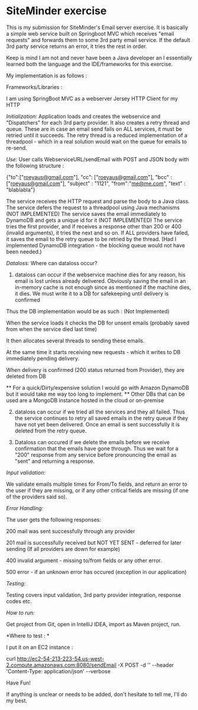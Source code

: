 # SiteMinder exercise

This is my submission for SiteMinder's Email server exercise.
It is basically a simple web service built on Springboot MVC which receives "email requests" and forwards them to some 3rd party email service.
If the default 3rd party service returns an error, it tries the rest in order.

Keep is mind I am not and never have been a Java developer an I essentially learned both the language and the IDE/frameworks for this exercise.

My implementation is as follows :

Frameworks/Libraries :

I am using SpringBoot MVC as a webserver
Jersey HTTP Client for my HTTP


*Initialization:*
Application loads and creates the webservice and "Dispatchers" for each 3rd party provider.
It also creates a retry thread and queue. These are in case an email send fails on ALL services, it must be retried until it succeeds.
The retry thread is a reduced implementation of a threadpool - which in a real solution would wait on the queue for emails to re-send.

*Use:*
User calls WebserviceURL/sendEmail with POST and JSON body with the following structure :

{"to":["roeyaus@gmail.com"], "cc": ["roeyaus@gmail.com"], "bcc" : ["roeyaus@gmail.com"], "subject" : "1121", "from":"me@me.com", "text" : "blablabla"}

The service receives the HTTP request and parse the body to a Java class.
The service defers the request to a threadpool using Java mechanisms (NOT IMPLEMENTED)
The service saves the email immediately to DynamoDB  and gets a unique id for it (NOT IMPLEMENTED)
The service tries the first provider, and if receives a response other than 200 or 400 (invalid arguments), it tries the next and so on.
If ALL providers have failed, it saves the email to the retry queue to be retried by the thread.
(Had I implemented DynamoDB integration - the blocking queue would not have been needed.)

*Dataloss:*
Where can dataloss occur?

1) dataloss can occur if the webservice machine dies for any reason, his email is lost unless already delivered.
Obviously saving the email in an in-memory cache is not enough since as mentioned if the machine dies, it dies.
We must write it to a DB for safekeeping until delivery is confirmed

Thus the DB implementation would be as such : (Not Implemented)

When the service loads it checks the DB for unsent emails (probably saved from when the service died last time)

It then allocates several threads to sending these emails.

At the same time it starts receiving new requests - which it writes to DB immediately pending delivery.

When delivery is confirmed (200 status returned from Provider), they are deleted from DB

** For a quick/Dirty/expensive solution I would go with Amazon DynamoDB but it would take me way too long to implement.
** Other DBs that can be used are a MongoDB instance hosted in the cloud or on-premise

2) dataloss can occur if we tried all the services and they all failed.
   Thus the service continues to retry all saved emails in the retry queue if they have not yet been delivered.
   Once an email is sent successfully it is deleted from the retry queue.

3) Dataloss can occured if we delete the emails before we receive confirmation that the emails have gone through.
   Thus we wait for a "200" response from any service before pronouncing the email as "sent" and returning a response.

*Input validation:*

We validate emails multiple times for From/To fields, and return an error to the user if they are missing, or if any other critical fields are missing (if one of the providers said so).

*Error Handling:*

The user gets the following responses:

200 mail was sent successfully through any provider

201 mail is successfully received but NOT YET SENT - deferred for later sending (If all providers are down for example)

400 invalid argument - missing to/from fields or any other error.

500 error - if an unknown error has occured (exception in our application)

*Testing:*

Testing covers input validation, 3rd party provider integration, response codes etc.



*How to run:*

Get project from Git, open in IntelliJ IDEA, import as Maven project, run.

*Where to test : *

I put it on an EC2 instance :

 curl http://ec2-54-213-223-54.us-west-2.compute.amazonaws.com:8080/sendEmail -X POST -d '<JSON GOES HERE>' --header 'Content-Type: application/json' --verbose


Have Fun!

If anything is unclear or needs to be added, don't hesitate to tell me, I'll do my best.


